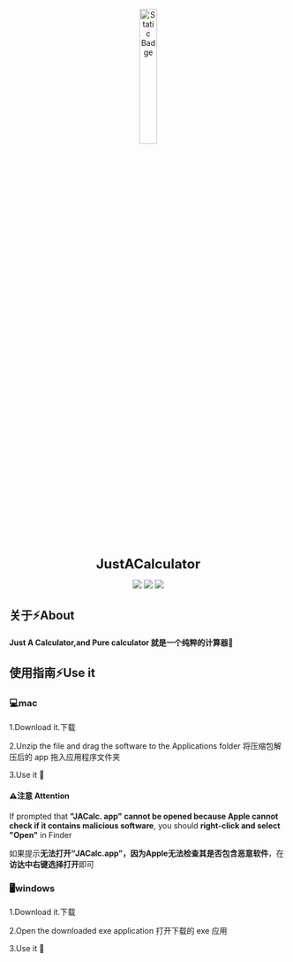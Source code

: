 <p align="center">
  <img src="https://airpicture.pages.dev/file/f3830462cf36972feb846.png" alt="Static Badge" width="25%;" />
</p>
<p align="center">
  <b style="font-size: 24px;">JustACalculator</b>
</p>													             

<p align="center">
  <img src="https://img.shields.io/badge/language-Python-light" />
  <img src="https://img.shields.io/badge/IDE-Pycharm-light" />
  <img src="https://img.shields.io/badge/licence-GPL3.0-orange" />
</p>

## 关于⚡️About

**Just A Calculator,and Pure calculator 就是一个纯粹的计算器🎉**
## 使用指南⚡️Use it
### 💻mac
1.Download it.下载

2.Unzip the file and drag the software to the Applications folder 将压缩包解压后的 app 拖入应用程序文件夹

3.Use it 🎉
#### ⚠️注意 Attention
If prompted that **"JACalc. app" cannot be opened because Apple cannot check if it contains malicious software**, you should **right-click and select "Open"** in Finder

如果提示**无法打开“JACalc.app”，因为Apple无法检查其是否包含恶意软件**，在**访达中右键选择打开**即可
### 🖥︎windows
1.Download it.下载

2.Open the downloaded exe application 打开下载的 exe 应用

3.Use it 🎉